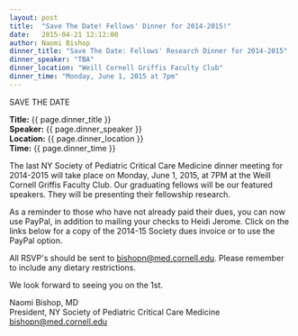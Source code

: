 ```yaml
---
layout: post
title:  "Save The Date! Fellows' Dinner for 2014-2015!"
date:   2015-04-21 12:12:00
author: Naomi Bishop
dinner_title: "Save The Date: Fellows' Research Dinner for 2014-2015"
dinner_speaker: "TBA"
dinner_location: "Weill Cornell Griffis Faculty Club"
dinner_time: "Monday, June 1, 2015 at 7pm"
---
```



SAVE THE DATE

<b>Title:</b>  {{ page.dinner_title }}  
<b>Speaker:</b> {{ page.dinner_speaker }}  
<b>Location:</b> {{ page.dinner_location }}  
<b>Time:</b> {{ page.dinner_time }}

The last NY Society of Pediatric Critical Care Medicine dinner meeting for 2014-2015 will take place on Monday, June 1, 2015, at 7PM at the Weill Cornell Griffis Faculty Club. Our graduating fellows will be our featured speakers. They will be presenting their fellowship research.

As a reminder to those who have not already paid their dues, you can now use PayPal, in addition to mailing your checks to Heidi Jerome. Click on the links below for a copy of the 2014-15 Society dues invoice or to use the PayPal option.

All RSVP's should be sent to bishopn@med.cornell.edu. Please remember to include any dietary restrictions.

We look forward to seeing you on the 1st.

Naomi Bishop, MD  
President, NY Society of Pediatric Critical Care Medicine  
bishopn@med.cornell.edu
